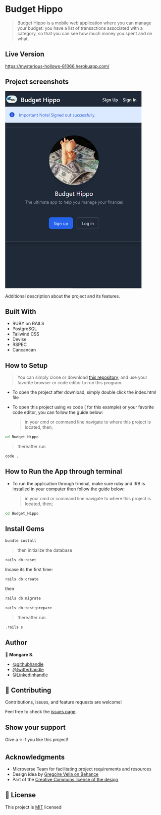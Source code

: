 # Budget Hippo

> Budget Hippo is a mobile web application where you can manage your budget: you have a list of transactions associated with a category, 
so that you can see how much money you spent and on what.

## Live Version

https://mysterious-hollows-81066.herokuapp.com/


## Project screenshots

![screenshot](./app_screenshot.png)

Additional description about the project and its features.

## Built With

- RUBY on RAILS
- PostgreSQL
- Tailwind CSS
- Devise
- RSPEC
- Cancancan

## How to Setup

> You can simply clone or download [this repository](https://github.com/Mosams/Budget_Hippo.git), and use your favorite browser or code editor to run this program.

- To open the project after download, simply double click the index.html file

- To open this project using vs code ( for this example) or your favorite code editor, you can follow the guide below:
  > in your cmd or command line navigate to where this project is located, then;

```cmd
cd Budget_Hippo
```

> thereafter run

```cmd
code .
```

## How to Run the App through terminal

- To run the application through trminal, make sure ruby and IRB is installed in your computer then follow the guide below:
  > in your cmd or command line navigate to where this project is located, then;

```cmd
cd Budget_Hippo
```

## Install Gems


```cmd
bundle install
```
> then initialize the database

```cmd
rails db:reset
```
Incase its the first time:

```cmd
rails db:create
```
then

```cmd
rails db:migrate
```

```cmd
rails db:test:prepare
```
> thereafter run

```cmd
.rails s
```

## Author

👤 **Mongare S.**

- [@githubhandle](https://github.com/Mosams/)
- [@twitterhandle](https://twitter.com/sam_mongare)
- [@LinkedInhandle](https://www.linkedin.com/in/sammy-mongare-b8288310b/)

## 🤝 Contributing

Contributions, issues, and feature requests are welcome!

Feel free to check the [issues page](../../issues/).

## Show your support

Give a ⭐️ if you like this project!

## Acknowledgments

- Microverse Team for facilitating project requirements and resources
- Design idea by [Gregoire Vella on Behance](https://www.behance.net/gregoirevella)
- Part of the [Creative Commons license of the design](https://creativecommons.org/licenses/by-nc/4.0/) 

## 📝 License

This project is [MIT](./MIT.md) licensed
